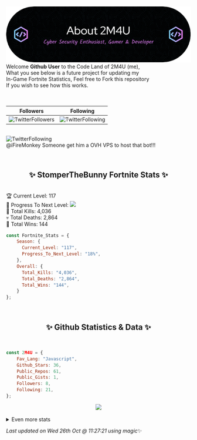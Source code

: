 
  ![Header](./src/github-banner.png)
  <br>
  Welcome **Github User** to the Code Land of 2M4U (me),<br>
  What you see below is a future project for updating my<br>
  In-Game Fortnite Statistics, Feel free to Fork this repository<br>
  If you wish to see how this works.
  <br><br>
  <br>
  
  | Followers  | Following |
  | ---------- |:---------:|
  | ![TwitterFollowers](https://img.shields.io/badge/Twitter%20Followers-79-blue)  | ![TwitterFollowing](https://img.shields.io/badge/Twitter%20Following-219-blue)  |


  <br>![TwitterFollowing](https://img.shields.io/badge/Latest%20Tweet--blue)<br>
  @iFireMonkey Someone get him a OVH VPS to host that bot!!!
   
  <br><h2 align="center"> ✨ StomperTheBunny Fortnite Stats ✨</h2><br>
  🏆 Current Level: 117<br>
  🎉 Progress To Next Level: ![](https://geps.dev/progress/18)<br>
  🎯 Total Kills: 4,036<br>
  💀 Total Deaths: 2,864<br>
  👑 Total Wins: 144<br>

```js
const Fortnite_Stats = {
    Season: {    
      Current_Level: "117",
      Progress_To_Next_Level: "18%",
    },
    Overall: {
      Total_Kills: "4,036",
      Total_Deaths: "2,864",
      Total_Wins: "144",
    }
}; 
```


<br><h2 align="center"> ✨ Github Statistics & Data ✨</h2><br>

```js
const 2M4U = {
    Fav_Lang: "Javascript",
    Github_Stars: 36,
    Public_Repos: 61,
    Public_Gists: 1,
    Followers: 8,
    Following: 21,
}; 
```

<p align="center">
<img src="https://github-readme-streak-stats.herokuapp.com/?user=2M4U&theme=tokyonight">
</p>
<details>
  <summary>
      Even more stats
  </summary>
  <p align="center">
    <img src="https://github-profile-trophy.vercel.app/?username=2M4U&theme=dracula">
    <img src="https://github-readme-stats.vercel.app/api?username=2M4U&theme=tokyonight&count_private=true&show_icons=true&include_all_commits=true">
  </p>
</details>

<!-- Last updated on Wed Oct 26 2022 11:27:21 GMT+0000 (Coordinated Universal Time) ;-;-->
<i>Last updated on  Wed 26th Oct @ 11:27:21 using magic</i>✨